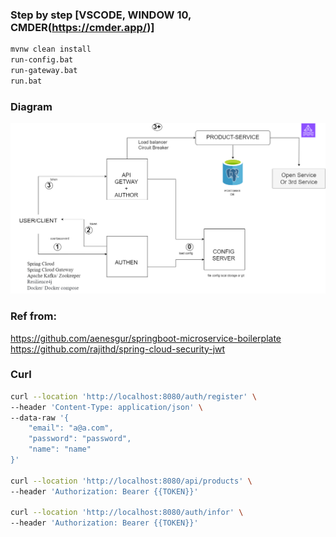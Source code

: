 ### Step by step [VSCODE, WINDOW 10, CMDER(https://cmder.app/)]
```bash
mvnw clean install
run-config.bat
run-gateway.bat
run.bat
```


### Diagram
<img src="micro.drawio.png">

### Ref from:
https://github.com/aenesgur/springboot-microservice-boilerplate
https://github.com/rajithd/spring-cloud-security-jwt

### Curl
```bash
curl --location 'http://localhost:8080/auth/register' \
--header 'Content-Type: application/json' \
--data-raw '{
    "email": "a@a.com",
    "password": "password",
    "name": "name"
}'

curl --location 'http://localhost:8080/api/products' \
--header 'Authorization: Bearer {{TOKEN}}'

curl --location 'http://localhost:8080/auth/infor' \
--header 'Authorization: Bearer {{TOKEN}}'

```